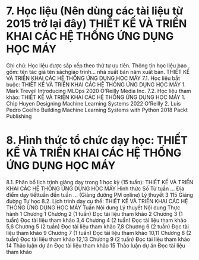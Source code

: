 # 7. Học liệu (Nên dùng các tài liệu từ 2015 trở lại đây) THIẾT KẾ VÀ TRIỂN KHAI CÁC HỆ THỐNG ỨNG DỤNG HỌC MÁY
Ghi chú: Học liệu được sắp xếp theo thứ tự ưu tiên. Thông tin học liệu bao gồm: tên tác giả tên sáchgiáo trình... nhà xuất bản năm xuất bản. THIẾT KẾ VÀ TRIỂN KHAI CÁC HỆ THỐNG ỨNG DỤNG HỌC MÁY
7.1. Học liệu bắt buộc: THIẾT KẾ VÀ TRIỂN KHAI CÁC HỆ THỐNG ỨNG DỤNG HỌC MÁY 1. Mark Treveil Introducing MLOps 2020 O\'Reilly Media Inc.
7.2. Học liệu tham khảo: THIẾT KẾ VÀ TRIỂN KHAI CÁC HỆ THỐNG ỨNG DỤNG HỌC MÁY 1. Chip Huyen Designing Machine Learning Systems 2022 O\'Reilly
2. Luis Pedro Coelho Building Machine Learning Systems with Python 2018 Packt Publishing
# 8. Hình thức tổ chức dạy học: THIẾT KẾ VÀ TRIỂN KHAI CÁC HỆ THỐNG ỨNG DỤNG HỌC MÁY
8.1. Phân bổ lịch trình giảng dạy trong 1 học kỳ (15 tuần): THIẾT KẾ VÀ TRIỂN KHAI CÁC HỆ THỐNG ỨNG DỤNG HỌC MÁY Hình thức Số Từ tuần ... Địa điểm dạy tiếttuần đến tuần ... (Giảng đường PM online) Lý thuyết 3 115 Giảng đường Tự học 8.2. Lịch trình dạy cụ thể: THIẾT KẾ VÀ TRIỂN KHAI CÁC HỆ THỐNG ỨNG DỤNG HỌC MÁY Tuần Nội dung Lý thuyết Nội dung Thực hành 1 Chương 1 Chương 2 (1 tuần) Đọc tài liệu tham khảo
2 Chương 3 (1 tuần) Đọc tài liệu tham khảo
3,4 Chương 4 (2 tuần) Đọc tài liệu tham khảo
5,6 Chương 5 (2 tuần) Đọc tài liệu tham khảo
7,8 Chương 6 (2 tuần) Đọc tài liệu tham khảo
9 Chương 7 (1 tuần) Đọc tài liệu tham khảo
10,11 Chương 8 (2 tuần) Đọc tài liệu tham khảo
12,13 Chương 9 (2 tuần) Đọc tài liệu tham khảo
14 Thảo luận dự án Đọc tài liệu tham khảo
15 Thảo luận dự án Đọc tài liệu tham khảo

